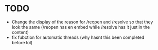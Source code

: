 # TODO

- Change the display of the reason for /reopen and /resolve so that they look the same (/reopen has en embed while /resolve has it just in the content)
- fix fubction for automatic threads (why hasnt this been completed before lol)
